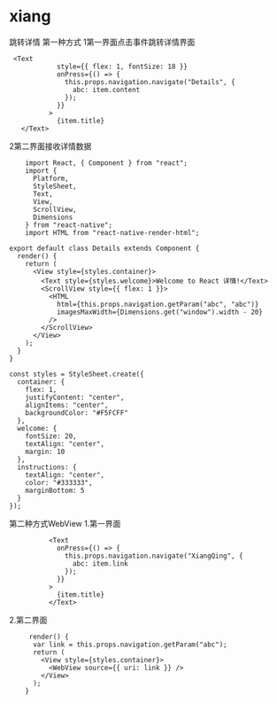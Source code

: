 # xiang
跳转详情
第一种方式
1第一界面点击事件跳转详情界面

     <Text
                style={{ flex: 1, fontSize: 18 }}
                onPress={() => {
                  this.props.navigation.navigate("Details", {
                    abc: item.content
                  });
                }}
              >
                {item.title}
       </Text>
  2第二界面接收详情数据
  
        import React, { Component } from "react";
        import {
          Platform,
          StyleSheet,
          Text,
          View,
          ScrollView,
          Dimensions
        } from "react-native";
        import HTML from "react-native-render-html";

    export default class Details extends Component {
      render() {
        return (
          <View style={styles.container}>
            <Text style={styles.welcome}>Welcome to React 详情!</Text>
            <ScrollView style={{ flex: 1 }}>
              <HTML
                html={this.props.navigation.getParam("abc", "abc")}
                imagesMaxWidth={Dimensions.get("window").width - 20}
              />
            </ScrollView>
          </View>
        );
      }
    }

    const styles = StyleSheet.create({
      container: {
        flex: 1,
        justifyContent: "center",
        alignItems: "center",
        backgroundColor: "#F5FCFF"
      },
      welcome: {
        fontSize: 20,
        textAlign: "center",
        margin: 10
      },
      instructions: {
        textAlign: "center",
        color: "#333333",
        marginBottom: 5
      }
    });
    
    
    
   第二种方式WebView
            1.第一界面
            
              <Text
                onPress={() => {
                  this.props.navigation.navigate("XiangQing", {
                    abc: item.link
                  });
                }}
              >
                {item.title}
              </Text>
              
   2.第二界面
   
         render() {
          var link = this.props.navigation.getParam("abc");
          return (
            <View style={styles.container}>
              <WebView source={{ uri: link }} />
            </View>
          );
        }
      
    
    
